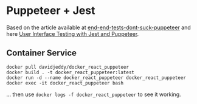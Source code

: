 # Puppeteer + Jest

Based on the article available at [end-end-tests-dont-suck-puppeteer](https://ropig.com/blog/end-end-tests-dont-suck-puppeteer/) and here [User Interface Testing with Jest and Puppeteer](https://www.valentinog.com/blog/ui-testing-jest-puppetteer/).

## Container Service
```
docker pull davidjeddy/docker_react_puppeteer
docker build . -t docker_react_puppeteer:latest
docker run -d --name docker_react_puppeteer docker_react_puppeteer
docker exec -it docker_react_puppeteer bash
```

 ... then use `docker logs -f docker_react_puppeteer` to see it working. 
